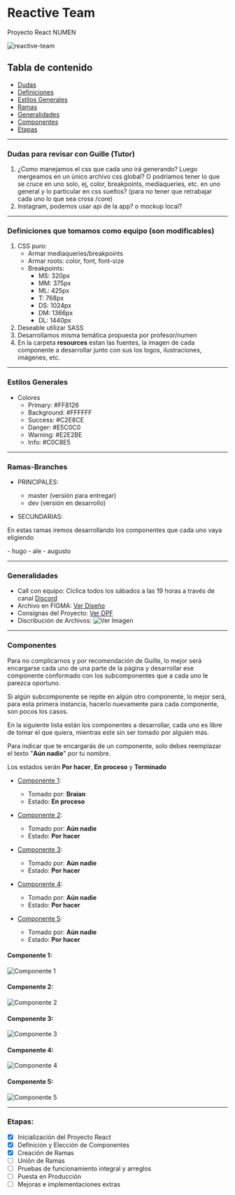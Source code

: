 # Reactive Team
Proyecto React NUMEN

![reactive-team](https://github.com/alesitom/reactive-team/blob/master/reactive-team.png)

## Tabla de contenido

- [Dudas](#Dudas-para-revisar-con-Guille-Tutor)
- [Definiciones](#Definiciones-que-tomamos-como-equipo-son-modificables)
- [Estilos Generales](#Estilos-Generales)
- [Ramas](#Ramas-Branches)
- [Generalidades](#Generalidades)
- [Componentes](#Componentes)
- [Etapas](#Etapas)

-----------------------------------------------------

### Dudas para revisar con Guille (Tutor)
1. ¿Como manejamos el css que cada uno irá generando? Luego mergeamos en un único archivo css global? O podríamos tener lo que se cruce en uno solo, ej, color, breakpoints, mediaqueries, etc. en uno general y lo particular en css sueltos? (para no tener que retrabajar cada uno lo que sea cross /core)
2. Instagram, podemos usar api de la app? o mockup local?

-----------------------------------------------------

### Definiciones que tomamos como equipo (son modificables)
1. CSS puro:
    - Armar mediaqueries/breakpoints
    - Armar roots: color, font, font-size
	- Breakpoints:
	  - MS: 320px
	  - MM: 375px
	  - ML: 425px
	  - T: 768px
	  - DS: 1024px
	  - DM: 1366px
	  - DL: 1440px 
2. Deseable utilizar SASS
3. Desarrollamos misma temática propuesta por profesor/numen
4. En la carpeta **resources** estan las fuentes, la imagen de cada componente a desarrollar junto con sus los logos, ilustraciones, imágenes, etc.

-----------------------------------------------------

### Estilos Generales
- Colores
  - Primary: #FF8126
  - Background: #FFFFFF
  - Success: #C2E8CE
  - Danger: #E5C0C0
  - Warning: #E2E2BE
  - Info: #C0C8E5

-----------------------------------------------------

### Ramas-Branches
- PRINCIPALES:
  - master (versión para entregar)
  - dev    (versión en desarrollo)

- SECUNDARIAS:
<p>En estas ramas iremos desarrollando los componentes que cada uno vaya eligiendo</p>
  - hugo
  - ale
  - augusto


-----------------------------------------------------

### Generalidades
- Call con equipo: Cíclica todos los sábados a las 19 horas a través de canal [Discord](https://discord.gg/aUe5fqZj)
- Archivo en FIGMA: [Ver Diseño](https://www.figma.com/file/ptZy1a106K1UbSFh1O4v93/Food-store-template-(Community)?node-id=0%3A1)
- Consignas del Proyecto: [Ver DPF](https://github.com/alesitom/reactive-team/blob/2e1a5be933721cd099adb33e0f460acd5d589526/docs/Proyecto%20React.pdf)
- Discribución de Archivos:
![Ver Imagen](https://github.com/alesitom/reactive-team/blob/2e1a5be933721cd099adb33e0f460acd5d589526/docs/Estructura%20de%20archivos.png)

-----------------------------------------------------

### Componentes
<p>Para no complicarnos y por recomendación de Guille, lo mejor será encargarse cada uno de una parte de la página y desarrollar ese componente conformado con los subcomponentes que a cada uno le parezca oportuno.</p>
<p>Si algún subcomponente se repite en algún otro componente, lo mejor será, para esta primera instancia, hacerlo nuevamente para cada componente, son pocos los casos.</p>
<p>En la siguiente lista están los componentes a desarrollar, cada uno es libre de tomar el que quiera, mientras este sin ser tomado por alguien más.</p>
<p>Para indicar que te encargarás de un componente, solo debes reemplazar el texto "<strong>Aún nadie</strong>" por tu nombre.</p>
<p>Los estados serán <strong>Por hacer</strong>, <strong>En proceso</strong> y <strong>Terminado</strong></p>

- [Componente 1](#Componente-1): 
  - Tomado por: **Braian**
  - Estado: **En proceso**

- [Componente 2](#Componente-2):
  - Tomado por: **Aún nadie**
  - Estado: **Por hacer**

- [Componente 3](#Componente-3):
  - Tomado por: **Aún nadie**
  - Estado: **Por hacer**

- [Componente 4](#Componente-4):
  - Tomado por: **Aún nadie**
  - Estado: **Por hacer**

- [Componente 5](#Componente-5):
  - Tomado por: **Aún nadie**
  - Estado: **Por hacer**

#### Componente 1:
![Componente 1](https://github.com/alesitom/reactive-team/blob/fd37f6cc4e0f42e86702be4afbe99bfb66a2cf76/resources/Componente%201/Componente%201.png)
#### Componente 2:
![Componente 2](https://github.com/alesitom/reactive-team/blob/fd37f6cc4e0f42e86702be4afbe99bfb66a2cf76/resources/Componente%202/Componente%202.png)
#### Componente 3:
![Componente 3](https://github.com/alesitom/reactive-team/blob/1d67c1febfb9314615f50dcab1a6881eb9634161/resources/Componente%203/Componente%203.png)
#### Componente 4:
![Componente 4](https://github.com/alesitom/reactive-team/blob/1d67c1febfb9314615f50dcab1a6881eb9634161/resources/Componente%204/Componente%204.png)
#### Componente 5:
![Componente 5](https://github.com/alesitom/reactive-team/blob/1d67c1febfb9314615f50dcab1a6881eb9634161/resources/Componente%205/Componente%205.png)

-----------------------------------------------------

### Etapas:
- [X] Inicialización del Proyecto React
- [X] Definición y Elección de Componentes
- [X] Creación de Ramas
- [ ] Unión de Ramas
- [ ] Pruebas de funcionamiento integral y arreglos
- [ ] Puesta en Producción
- [ ] Mejoras e implementaciones extras
